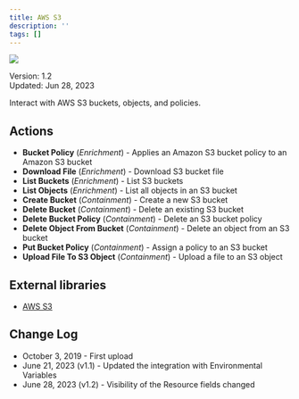 ```yaml
---
title: AWS S3
description: ''
tags: []
---
```


![](/img/platform-services/automation-service/app-central/logos/aws-s3.png)

Version: 1.2  
Updated: Jun 28, 2023

Interact with AWS S3 buckets, objects, and policies.

## Actions

* **Bucket Policy** (*Enrichment*) - Applies an Amazon S3 bucket policy to an Amazon S3 bucket
* **Download File** (*Enrichment*) - Download S3 bucket file
* **List Buckets** (*Enrichment*) - List S3 buckets
* **List Objects** (*Enrichment*) - List all objects in an S3 bucket
* **Create Bucket** (*Containment*) - Create a new S3 bucket
* **Delete Bucket** (*Containment*) - Delete an existing S3 bucket
* **Delete Bucket Policy** (*Containment*) - Delete an S3 bucket policy
* **Delete Object From Bucket** (*Containment*) - Delete an object from an S3 bucket
* **Put Bucket Policy** (*Containment*) - Assign a policy to an S3 bucket
* **Upload File To S3 Object** (*Containment*) - Upload a file to an S3 object

## External libraries

* [AWS S3](https://github.com/boto/boto3/blob/develop/LICENSE)

## Change Log

* October 3, 2019 - First upload
* June 21, 2023 (v1.1) - Updated the integration with Environmental Variables
* June 28, 2023 (v1.2) - Visibility of the Resource fields changed
